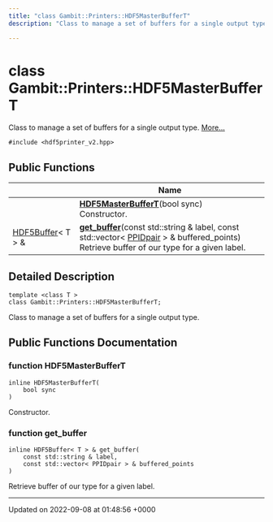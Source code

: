 ```yaml
---
title: "class Gambit::Printers::HDF5MasterBufferT"
description: "Class to manage a set of buffers for a single output type. "

---
```


# class Gambit::Printers::HDF5MasterBufferT



Class to manage a set of buffers for a single output type.  [More...](#detailed-description)


`#include <hdf5printer_v2.hpp>`

## Public Functions

|                | Name           |
| -------------- | -------------- |
| | **[HDF5MasterBufferT](/documentation/code/classes/classgambit_1_1printers_1_1hdf5masterbuffert/#function-gambitprintershdf5masterbuffert-hdf5masterbuffert)**(bool sync)<br>Constructor.  |
| [HDF5Buffer](/documentation/code/classes/classgambit_1_1printers_1_1hdf5buffer/)< T > & | **[get_buffer](/documentation/code/classes/classgambit_1_1printers_1_1hdf5masterbuffert/#function-gambitprintershdf5masterbuffert-get-buffer)**(const std::string & label, const std::vector< [PPIDpair](/documentation/code/classes/structgambit_1_1printers_1_1ppidpair/) > & buffered_points)<br>Retrieve buffer of our type for a given label.  |

## Detailed Description

```
template <class T >
class Gambit::Printers::HDF5MasterBufferT;
```

Class to manage a set of buffers for a single output type. 
## Public Functions Documentation

### function HDF5MasterBufferT

```
inline HDF5MasterBufferT(
    bool sync
)
```

Constructor. 

### function get_buffer

```
inline HDF5Buffer< T > & get_buffer(
    const std::string & label,
    const std::vector< PPIDpair > & buffered_points
)
```

Retrieve buffer of our type for a given label. 

-------------------------------

Updated on 2022-09-08 at 01:48:56 +0000